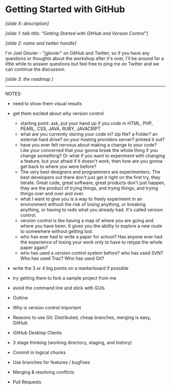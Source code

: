 # Getting Started with GitHub

_[slide X: description]_

_[slide 1: talk title: "Getting Started with GitHub and Version Control"]_

_[slide 2: name and twitter handle]_

I'm Joel Glovier - "jglovier" on GitHub and Twitter, so if you have any questions or thoughts about the workshop after it's over, I'll be around for a little while to answer questions but feel free to ping me on Twitter and we can continue the discussion.

_[slide 3: the roadmap ]_



----
NOTES:
- need to show them visual results
- get them excited about why version control
	- starting point: ask, put your hand up if you code in HTML, PHP, PEARL, CSS, JAVA, RUBY, JAVACRIPT
	- what are you currently storing your code in? zip file? a Folder? an external hard drive? on your hosting providers server? printed it out?
	- have you ever felt nervous about making a change to your code? Like your concerned that your gonna break the whole thing if you change something? Or what if you want to experiment with changing a feature, but your afraid if it doesn't work, then how are you gonna get back to where you were before? 
	- The very best designers and programmers are experimenters. The best developers out there don't just get it right on the first try, they iterate. Great code, great software, great products don't just happen, they are the product of trying things, and trying things, and trying things over and over and over.
	- what I want to give you is a way to freely experiment in an environment without the risk of losing anything, or breaking anything, or having to redo what you already had. It's called version control.
	- version control is like having a map of where you are going and where you have been. It gives you the ability to explore a new route to somewhere without getting lost.
	- who has ever had to write a paper for school? Has anyone ever had the experience of losing your work only to have to retype the whole paper again?
	- who has used a version control system before? who has used SVN? Who has used Trac? Who has used Git?

- write the 3 or 4 big points on a markerboard if possible

- try getting them to fork a sample project from me
- avoid the command line and stick with GUIs

- Outline
- Why is version control important
- Reasons to use Git: Distributed, cheap branches, merging is easy, GitHub
- GitHub Desktop Clients
- 3 stage thinking (working directory, staging, and history)
- Commit in logical chunks
- Use branches for features / bugfixes
- Merging & resolving conflicts
- Pull Requests